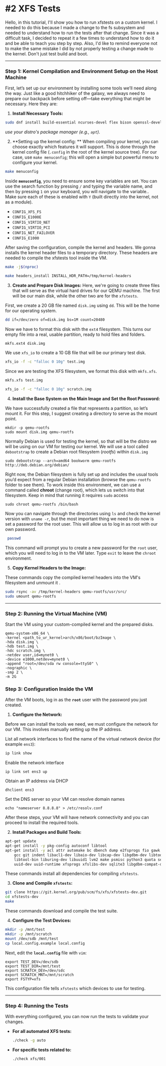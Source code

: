 # #2 XFS Tests

Hello, in this tutorial, I'll show you how to run xfstests on a custom kernel. I needed to do this because I made a change to the fs subsystem and needed to understand how to run the tests after that change. Since it was a difficult task, I decided to repeat it a few times to understand how to do it and be able to teach you step by step. Also, I'd like to remind everyone not to make the same mistake I did by not properly testing a change made to the kernel. Don't just test build and boot. 


---
### **Step 1: Kernel Compilation and Environment Setup on the Host Machine**

First, let’s set up our environment by installing some tools we’ll need along the way. Just like a good hitchhiker of the galaxy, we always need to prepare our backpack before setting off—take everything that might be necessary. Here they are:

1.  **Install Necessary Tools:**
   ```bash
   sudo dnf install build-essential ncurses-devel flex bison openssl-devel libssl-devel dkms elfutils-libelf-devel libudev-devel pciutils-devel python3-devel qemu-system-x86 debootstrap rsync
   ```
*use your distro's package manager (e.g., `apt`).*

2.  **Setting up the kernel config: **
When compiling your kernel, you can choose exactly which features it will support. This is done through the kernel config file (`.config` in the root of the kernel source tree). For our case, use `make menuconfig`; this will open a simple but powerful menu to configure your kernel.

   ```bash
   make menuconfig
   ```

   Inside **`menuconfig`**, you need to ensure some key variables are set. You can use the search function by pressing `/` and typing the variable name, and then by pressing `1` on your keyboard, you will navigate to the variable.. Make sure each of these is enabled with `Y` (built directly into the kernel, not as a module).

* `CONFIG_XFS_FS`
* `CONFIG_E1000E`
* `CONFIG_VIRTIO_NET`
* `CONFIG_VIRTIO_PCI`
* `CONFIG_NET_FAILOVER`
* `CONFIG_E1000`

After saving the configuration, compile the kernel and headers. We gonna installs the kernel header files to a temporary directory. These headers are needed to compile the xfstests tool inside the VM.

   ```bash
   make -j$(nproc)
   ```

   ```bash
   make headers_install INSTALL_HDR_PATH=/tmp/kernel-headers
   ```


3.  **Create and Prepare Disk Images:**
   Here, we're going to create three files that will serve as the virtual hard drives for our QEMU machine. The first will be our main disk, while the other two are for the `xfstests`.


   First, we create a 20 GB file named `disk.img` using `dd`. This will be the home for our operating system.

   ```bash
   dd if=/dev/zero of=disk.img bs=1M count=20480
   ```
   Now we have to format this disk with the `ext4` filesystem. This turns our empty file into a real, usable partition, ready to hold files and folders.
   ```bash
   mkfs.ext4 disk.img
   ```
   We use `xfs_io` to create a 10 GB file that will be our primary test disk.
   

   ```bash
   xfs_io -f -c "falloc 0 10g" test.img
   ```
   Since we are testing the XFS filesystem, we format this disk with `mkfs.xfs`.

   ```bash
   mkfs.xfs test.img
   ```
   

   ```bash
   xfs_io -f -c "falloc 0 10g" scratch.img
   ```
   

4.  **Install the Base System on the Main Image and Set the Root Password:**

We have successfully created a file that represents a partition, so let’s mount it. For this step, I suggest creating a directory to serve as the mount point.

```
mkdir -p qemu-rootfs
sudo mount disk.img qemu-rootfs
```

Normally Debian is used for testing the kernel, so that will be the distro we will be using on our VM for testing our kernel. We will use a tool called `debootstrap` to create a Debian root filesystem (_rootfs_) within `disk.img`

```
sudo debootstrap --arch=amd64 bookworm qemu-rootfs http://deb.debian.org/debian/
```

Right now, the Debian filesystem is fully set up and includes the usual tools you’d expect from a regular Debian installation (browse the `qemu-rootfs` folder to see them). To work inside this environment, we can use a command called **chroot** (change root), which lets us switch into that filesystem. Keep in mind that running it requires `sudo` access

```
sudo chroot qemu-rootfs /bin/bash
```
Now you can navigate through the directories using `ls` and check the kernel version with `uname -r`, but the most important thing we need to do now is set a password for the root user. This will allow us to log in as root with our own password.

  ```bash
   passwd
 ```
  This command will prompt you to create a new password for the `root` user, which you will need to log in to the VM later. Type `exit` to leave the `chroot` environment.


5.  **Copy Kernel Headers to the Image:**


  These commands copy the compiled kernel headers into the VM's filesystem and unmount it .
  ```bash
  sudo rsync -av /tmp/kernel-headers qemu-rootfs/usr/src/
  sudo umount qemu-rootfs
  ```

---
### **Step 2: Running the Virtual Machine (VM)**

Start the VM using your custom-compiled kernel and the prepared disks.

```
qemu-system-x86_64 \
-kernel <path_to_ur_kernel>arch/x86/boot/bzImage \
-hda disk.img \
-hdb test.img \
-hdc scratch.img \
-netdev user,id=mynet0 \
-device e1000,netdev=mynet0 \
-append "root=/dev/sda rw console=ttyS0" \
-nographic \
-smp 2 \
-m 2G 
```

### **Step 3: Configuration Inside the VM**

After the VM boots, log in as the **`root`** user with the password you just created.

1.  **Configure the Network:**

Before we can install the tools we need, we must configure the network for our VM. This involves manually setting up the IP address. 


List all network interfaces to find the name of the virtual network device (for example `ens3`):

   ```bash
  ip link show
```
Enable the network interface
 ```
ip link set ens3 up
```
Obtain an IP address via DHCP
```
dhclient ens3
```
Set the DNS server so your VM can resolve domain names
```
echo "nameserver 8.8.8.8" > /etc/resolv.conf
```
After these steps, your VM will have network connectivity and you can proceed to install the required tools.




2.  **Install Packages and Build Tools:**

   ```bash
   apt-get update
   apt-get install -y pkg-config autoconf libtool
   apt-get install -y acl attr automake bc dbench dump e2fsprogs fio gawk \
       gcc git indent libacl1-dev libaio-dev libcap-dev libgdbm-dev libtool \
       libtool-bin liburing-dev libuuid1 lvm2 make psmisc python3 quota sed \
       uuid-dev uuid-runtime xfsprogs xfslibs-dev sqlite3 libgdbm-compat-dev
   ```
   These commands install all dependencies for compiling `xfstests`.

3.  **Clone and Compile `xfstests`:**

   ```bash
   git clone https://git.kernel.org/pub/scm/fs/xfs/xfstests-dev.git
   cd xfstests-dev
   make
   ```
   These commands download and compile the test suite.

4.  **Configure the Test Devices:**

   ```bash
   mkdir -p /mnt/test
   mkdir -p /mnt/scratch
   mount /dev/sdb /mnt/test
   cp local.config.example local.config
   ```
   Next, edit the **`local.config`** file with `vim`:

   ```
   export TEST_DEV=/dev/sdb
   export TEST_DIR=/mnt/test
   export SCRATCH_DEV=/dev/sdc
   export SCRATCH_MNT=/mnt/scratch
   export FSTYP=xfs
   ```
   This configuration file tells `xfstests` which devices to use for testing.

---
### **Step 4: Running the Tests**

With everything configured, you can now run the tests to validate your changes.

* **For all automated XFS tests:**
   ```bash
   ./check -g auto
   ```

* **For specific tests related to:**
   ```bash
   ./check xfs/001
   ```